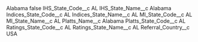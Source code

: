 <?xml version="1.0" encoding="UTF-8"?>
<CustomMetadata xmlns="http://soap.sforce.com/2006/04/metadata" xmlns:xsi="http://www.w3.org/2001/XMLSchema-instance" xmlns:xsd="http://www.w3.org/2001/XMLSchema">
    <label>Alabama</label>
    <protected>false</protected>
    <values>
        <field>IHS_State_Code__c</field>
        <value xsi:type="xsd:string">AL</value>
    </values>
    <values>
        <field>IHS_State_Name__c</field>
        <value xsi:type="xsd:string">Alabama</value>
    </values>
    <values>
        <field>Indices_State_Code__c</field>
        <value xsi:type="xsd:string">AL</value>
    </values>
    <values>
        <field>Indices_State_Name__c</field>
        <value xsi:type="xsd:string">AL</value>
    </values>
    <values>
        <field>MI_State_Code__c</field>
        <value xsi:type="xsd:string">AL</value>
    </values>
    <values>
        <field>MI_State_Name__c</field>
        <value xsi:type="xsd:string">AL</value>
    </values>
    <values>
        <field>Platts_Name__c</field>
        <value xsi:type="xsd:string">Alabama</value>
    </values>
    <values>
        <field>Platts_State_Code__c</field>
        <value xsi:type="xsd:string">AL</value>
    </values>
    <values>
        <field>Ratings_State_Code__c</field>
        <value xsi:type="xsd:string">AL</value>
    </values>
    <values>
        <field>Ratings_State_Name__c</field>
        <value xsi:type="xsd:string">AL</value>
    </values>
    <values>
        <field>Referral_Country__c</field>
        <value xsi:type="xsd:string">USA</value>
    </values>
</CustomMetadata>
